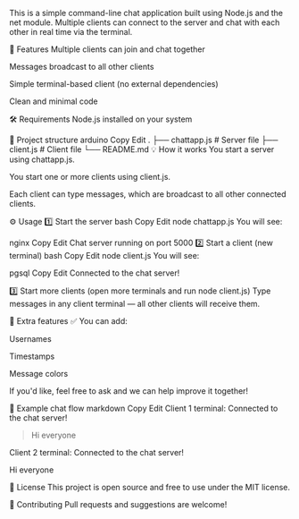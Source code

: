 This is a simple command-line chat application built using Node.js and the net module. Multiple clients can connect to the server and chat with each other in real time via the terminal.

🚀 Features
Multiple clients can join and chat together

Messages broadcast to all other clients

Simple terminal-based client (no external dependencies)

Clean and minimal code

🛠️ Requirements
Node.js installed on your system

📁 Project structure
arduino
Copy
Edit
.
├── chattapp.js    # Server file
├── client.js      # Client file
└── README.md
💡 How it works
You start a server using chattapp.js.

You start one or more clients using client.js.

Each client can type messages, which are broadcast to all other connected clients.

⚙️ Usage
1️⃣ Start the server
bash
Copy
Edit
node chattapp.js
You will see:

nginx
Copy
Edit
Chat server running on port 5000
2️⃣ Start a client (new terminal)
bash
Copy
Edit
node client.js
You will see:

pgsql
Copy
Edit
Connected to the chat server!
> 
3️⃣ Start more clients (open more terminals and run node client.js)
Type messages in any client terminal — all other clients will receive them.

🧹 Extra features
✅ You can add:

Usernames

Timestamps

Message colors

If you'd like, feel free to ask and we can help improve it together!

💬 Example chat flow
markdown
Copy
Edit
Client 1 terminal:
Connected to the chat server!
> Hi everyone

Client 2 terminal:
Connected to the chat server!
> 
Hi everyone
>
📝 License
This project is open source and free to use under the MIT license.

🤝 Contributing
Pull requests and suggestions are welcome!